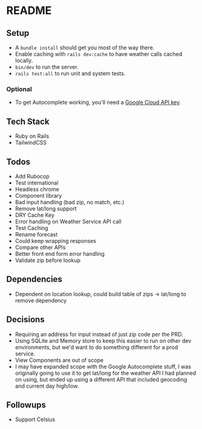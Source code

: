 # README

## Setup
- A `bundle install` should get you most of the way there.
- Enable caching with `rails dev:cache` to have weather calls cached locally.
- `bin/dev` to run the server.
- `rails test:all` to run unit and system tests.

### Optional
- To get Autocomplete working, you'll need a [Google Cloud API key](https://developers.google.com/maps/documentation/javascript/place-autocomplete#get-started).

## Tech Stack
- Ruby on Rails
- TailwindCSS

## Todos
- Add Rubocop
- Test international
- Headless chrome
- Component library
- Bad input handling (bad zip, no match, etc.)
- Remove lat/long support
- DRY Cache Key
- Error handling on Weather Service API call
- Test Caching
- Rename forecast
- Could keep wrapping responses
- Compare other APIs
- Better front end form error handling
- Validate zip before lookup

## Dependencies
- Dependent on location lookup, could build table of zips -> lat/long to remove dependency

## Decisions
- Requiring an address for input instead of just zip code per the PRD.
- Using SQLite and Memory store to keep this easier to run on other dev environments, but we'd want to do something different for a prod service.
- View Components are out of scope
- I may have expanded scope with the Google Autocomplete stuff, I was originally going to use it to get lat/long for the weather API I had planned on using, but ended up using a different API that included geocoding and current day high/low.

## Followups
- Support Celsius
